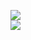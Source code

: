 [![](https://img.shields.io/badge/Made%20With-Github%20Spray-lightgrey.svg?style=for-the-badge&logo=github)](https://github.com/Annihil/github-spray#4183)  
[![](https://i.imgur.com/2DrTn0Z.gif)](https://github.com/Annihil/github-spray)
